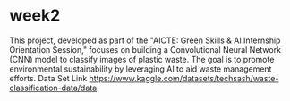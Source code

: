 # week2
This project, developed as part of the "AICTE: Green Skills &amp; AI Internship Orientation Session," focuses on building a Convolutional Neural Network (CNN) model to classify images of plastic waste. The goal is to promote environmental sustainability by leveraging AI to aid waste management efforts.
Data Set Link
https://www.kaggle.com/datasets/techsash/waste-classification-data/data
